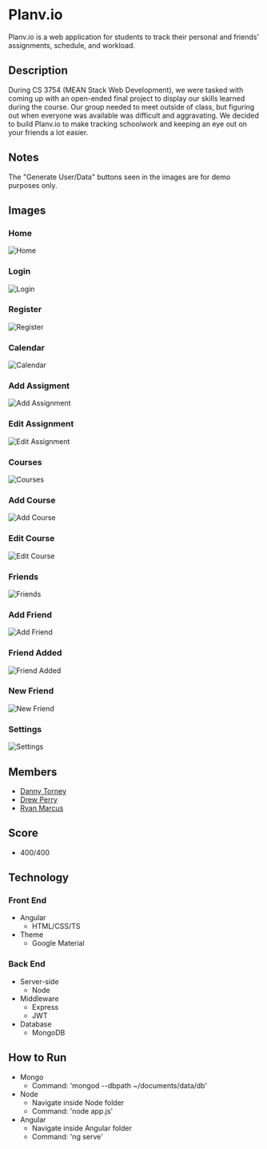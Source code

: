 # Planv.io
Planv.io is a web application for students to track their personal and friends' assignments, schedule, and workload.

## Description
During CS 3754 (MEAN Stack Web Development), we were tasked with coming up with an open-ended final project to display our skills learned during the course. Our group needed to meet outside of class, but figuring out when everyone was available was difficult and aggravating. We decided to build Planv.io to make tracking schoolwork and keeping an eye out on your friends a lot easier.

## Notes
The "Generate User/Data" buttons seen in the images are for demo purposes only.

## Images
### Home
![Home](images/home.png)
### Login
![Login](images/login.png)
### Register
![Register](images/register.png)
### Calendar
![Calendar](images/calendar.png)
### Add Assigment
![Add Assignment](images/add-assignment.png)
### Edit Assignment
![Edit Assignment](images/edit-assignment.png)
### Courses
![Courses](images/courses.png)
### Add Course
![Add Course](images/add-course.png)
### Edit Course
![Edit Course](images/edit-course.png)
### Friends
![Friends](images/friends.png)
### Add Friend
![Add Friend](images/add-friend.png)
### Friend Added
![Friend Added](images/friend-added.png)
### New Friend
![New Friend](images/friends2.png)
### Settings
![Settings](images/settings.png)

## Members
* [Danny Torney](https://github.com/dtorn)
* [Drew Perry](https://github.com/drewperry)
* [Ryan Marcus](https://github.com/ryanjmarcus)

## Score
* 400/400

## Technology
### Front End
* Angular  
  * HTML/CSS/TS
* Theme
  * Google Material
### Back End
* Server-side 
   * Node
* Middleware
   * Express
   * JWT
* Database
   * MongoDB
   
## How to Run
* Mongo
  * Command: 'mongod --dbpath ~/documents/data/db'
* Node
  * Navigate inside Node folder
  * Command: 'node app.js'
* Angular
  * Navigate inside Angular folder
  * Command: 'ng serve'

 


